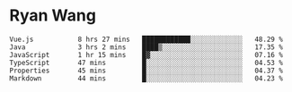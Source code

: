 # Ryan Wang

<!--START_SECTION:waka-->

```text
Vue.js           8 hrs 27 mins   ████████████░░░░░░░░░░░░░   48.29 %
Java             3 hrs 2 mins    ████▒░░░░░░░░░░░░░░░░░░░░   17.35 %
JavaScript       1 hr 15 mins    █▓░░░░░░░░░░░░░░░░░░░░░░░   07.16 %
TypeScript       47 mins         █░░░░░░░░░░░░░░░░░░░░░░░░   04.53 %
Properties       45 mins         █░░░░░░░░░░░░░░░░░░░░░░░░   04.37 %
Markdown         44 mins         █░░░░░░░░░░░░░░░░░░░░░░░░   04.23 %
```

<!--END_SECTION:waka-->
